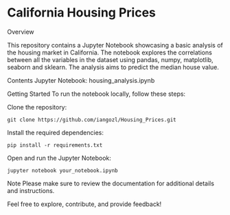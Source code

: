 # California Housing Prices


Overview

This repository contains a Jupyter Notebook showcasing a basic analysis of the housing market in California. The notebook explores the correlations between all the variables in the dataset using pandas, numpy, matplotlib, seaborn and sklearn. The analysis aims to predict the median house value.

Contents
Jupyter Notebook: housing_analysis.ipynb

Getting Started
To run the notebook locally, follow these steps:

Clone the repository:

```
git clone https://github.com/iangozl/Housing_Prices.git
```

Install the required dependencies:

```
pip install -r requirements.txt
```

Open and run the Jupyter Notebook:

```
jupyter notebook your_notebook.ipynb
```

Note
Please make sure to review the documentation for additional details and instructions.

Feel free to explore, contribute, and provide feedback!
